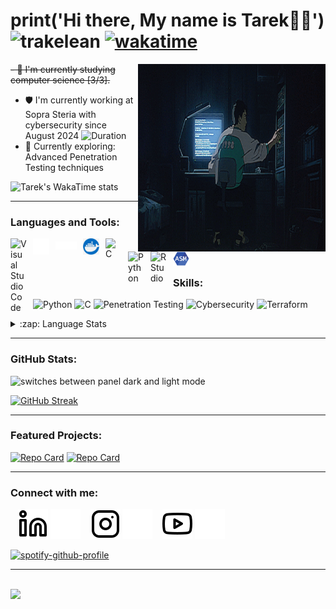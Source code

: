 # print('Hi there, My name is Tarek👋🏼') <img src="https://komarev.com/ghpvc/?username=trakelean&label=Profile%20views&color=0e75b6&style=flat" alt="trakelean" /> [![wakatime](https://wakatime.com/badge/user/25484680-9f95-4670-92ea-9abd3854b948.svg)](https://wakatime.com/@25484680-9f95-4670-92ea-9abd3854b948)

<picture>
  <source media="(prefers-color-scheme: light)" srcset="./img/totorocart.gif">
  <img align="right" alt="GIF" src="./img/dark.gif" width="300" height="300" />
</picture>

~~- 🌱 I'm currently studying computer science [3/3].~~  
- 🛡️ I'm currently working at Sopra Steria with cybersecurity since August 2024 ![Duration](https://img.shields.io/badge/duration-1_year_29_days-blue)
- 🔭 Currently exploring: Advanced Penetration Testing techniques

<picture>
  <source 
    media="(prefers-color-scheme: dark)"
    srcset="https://github-readme-stats.vercel.app/api/wakatime?username=TrakeLean&v=2&show_icons=true&hide_border=true&theme=dark&layout=compact&langs_count=5"
  />
  <source
    media="(prefers-color-scheme: light)"
    srcset="https://github-readme-stats.vercel.app/api/wakatime?username=TrakeLean&v=2&show_icons=true&hide_border=true&theme=default&layout=compact&langs_count=5"
  />
  <img alt="Tarek's WakaTime stats" src="https://github-readme-stats.vercel.app/api/wakatime?username=TrakeLean&v=2&show_icons=true&hide_border=true&theme=default&layout=compact&langs_count=5" />
</picture>

---

### Languages and Tools:

<img align="left" alt="Visual Studio Code" width="26px" src="https://cdn.jsdelivr.net/gh/devicons/devicon/icons/vscode/vscode-original.svg" style="padding-right:10px;" />

<picture>
  <source media="(prefers-color-scheme: light)" srcset="https://cdn.jsdelivr.net/gh/devicons/devicon/icons/github/github-original.svg">
  <img align="left" alt="Github" width="26px" src="./img/github.png" style="padding-right:10px;" />
</picture>

<picture>
  <source media="(prefers-color-scheme: light)" srcset="./img/darklatex.png">
  <img align="left" alt="Latex" width="34" src="./img/latex.png" style="padding-right:10px; padding-top: 5px;" />
</picture>

<img align="left" alt="Docker" width="26px" src="./img/docker.jpg" style="padding-right:10px;" />

<img align="left" alt="C" width="26px" src="https://cdn.jsdelivr.net/gh/devicons/devicon/icons/c/c-original.svg" style="padding-right:10px;" />

<img align="left" alt="Python" width="26px" src="https://cdn.jsdelivr.net/gh/devicons/devicon/icons/python/python-original.svg" style="padding-right:10px;" />

<img align="left" alt="RStudio" width="26px" src="https://cdn.jsdelivr.net/gh/devicons/devicon/icons/rstudio/rstudio-original.svg" style="padding-right:10px;" />

<img align="left" alt="Assmebly" width="26px" src="./img/assembly.png" style="padding-right:10px;" />

<br />
<br />

### Skills:

![Python](https://img.shields.io/badge/Python-Advanced-green)
![C](https://img.shields.io/badge/C-Advanced-green)
![Penetration Testing](https://img.shields.io/badge/Penetration%20Testing-Intermediate-yellow)
![Cybersecurity](https://img.shields.io/badge/Cybersecurity-Intermediate-yellow)
![Terraform](https://img.shields.io/badge/Terraform-Learning-blue)

<details>
  <summary>:zap: Language Stats</summary>
<picture>
  <source media="(prefers-color-scheme: light)" srcset="https://github-readme-stats.vercel.app/api/top-langs/?username=trakelean&layout=compact&show_icons=true&hide_border=true&title_color=000000&icon_color=f05237&bg_color=f7f7f7&text_color=000000&border_color=0c1a25">
  <img alt="switches between panel dark and light mode" src="https://github-readme-stats.vercel.app/api/top-langs/?username=trakelean&layout=compact&show_icons=true&hide_border=true&title_color=C8D1D9&icon_color=C8D1D9&bg_color=0E1117&text_color=C8D1D9">
</picture>
</details>

---

### GitHub Stats:

<picture>
  <source media="(prefers-color-scheme: light)" srcset="https://github-readme-stats.vercel.app/api?username=TrakeLean&show_icons=true&hide_border=true&title_color=000000&icon_color=f05237&bg_color=f7f7f7&text_color=000000&border_color=0c1a25">
  <img align="left" alt="switches between panel dark and light mode" src="https://github-readme-stats.vercel.app/api?username=TrakeLean&show_icons=true&hide_border=false&title_color=C8D1D9&icon_color=C8D1D9&bg_color=0E1117&text_color=C8D1D9">
</picture>

<br clear="all" />

[![GitHub Streak](https://github-readme-streak-stats.herokuapp.com/?user=trakelean&theme=dark)](https://git.io/streak-stats)

---

### Featured Projects:

[![Repo Card](https://github-readme-stats.vercel.app/api/pin/?username=trakelean&repo=penetration-testing-suite&theme=dark)](https://github.com/trakelean/penetration-testing-suite)
[![Repo Card](https://github-readme-stats.vercel.app/api/pin/?username=trakelean&repo=cybersecurity-tools&theme=dark)](https://github.com/trakelean/cybersecurity-tools)

---

### Connect with me:

&nbsp;&nbsp;
[![website](./img/linkedin-light.svg)](https://www.linkedin.com/in/tarek-lein-976446225/#gh-light-mode-only)
[![website](./img/linkedin-dark.svg)](https://www.linkedin.com/in/tarek-lein-976446225/#gh-dark-mode-only)
&nbsp;&nbsp;
[![website](./img/instagram-light.svg)](https://www.instagram.com/Sjeikentarak#gh-light-mode-only)
[![website](./img/instagram-dark.svg)](https://www.instagram.com/Sjeikentarak#gh-dark-mode-only)
&nbsp;&nbsp;
[![website](./img/youtube-light.svg)](https://youtu.be/rU-X6t8clp0#gh-light-mode-only)
[![website](./img/youtube-dark.svg)](https://youtu.be/rU-X6t8clp0#gh-dark-mode-only)

[![spotify-github-profile](https://spotify-github-profile.vercel.app/api/view?uid=tareklein&cover_image=true&theme=natemoo-re&bar_color=384d38&bar_color_cover=true)](https://spotify-github-profile.vercel.app/api/view?uid=tareklein&redirect=true)

---

<br />
<img src="https://random-memer.herokuapp.com/" width="400px"/>
<!-- 512 -->
<!-- [youtube]: https://www.youtube.com/watch?v=EdXjLVVa3no
[instagram]: https://www.instagram.com/Sjeikentarak
[linkedin]: https://www.linkedin.com/in/tarek-lein-976446225/ -->
